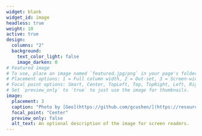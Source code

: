 ```yaml
---
widget: blank
widget_id: image
headless: true
weight: 10
active: true
design:
  columns: "2"
  background:
    text_color_light: false
    image_darken: 0
# Featured image
# To use, place an image named `featured.jpg/png` in your page's folder.
# Placement options: 1 = Full column width, 2 = Out-set, 3 = Screen-width
# Focal point options: Smart, Center, TopLeft, Top, TopRight, Left, Right, BottomLeft, Bottom, BottomRight
# Set `preview_only` to `true` to just use the image for thumbnails.
image:
  placement: 3
  caption: "Photo by [Geo](https://github.com/gcushen/](https://resources.cwg-qbr.pulselive.com/photo-resources/2022/05/10/76cae659-b6ac-41bc-abc7-b672459da4f6/Warwick.jpg?width=910)"
  focal_point: "Center"
  preview_only: false
  alt_text: An optional description of the image for screen readers.
---
```

